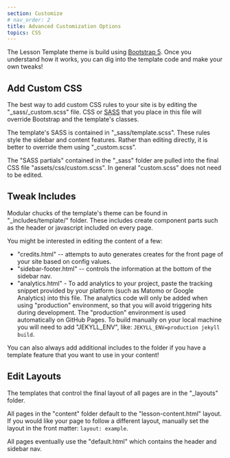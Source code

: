 ```yaml
---
section: Customize
# nav_order: 2
title: Advanced Customization Options
topics: CSS
---
```


The Lesson Template theme is build using [Bootstrap 5](https://getbootstrap.com/). 
Once you understand how it works, you can dig into the template code and make your own tweaks!

## Add Custom CSS

The best way to add custom CSS rules to your site is by editing the "_sass/_custom.scss" file. 
CSS or [SASS](https://sass-lang.com/) that you place in this file will override Bootstrap and the template's classes. 

The template's SASS is contained in "_sass/template.scss".
These rules style the sidebar and content features.
Rather than editing directly, it is better to override them using "_custom.scss".

The "SASS partials" contained in the "_sass" folder are pulled into the final CSS file "assets/css/custom.scss".
In general "custom.scss" does not need to be edited.

## Tweak Includes 

Modular chucks of the template's theme can be found in "_includes/template/" folder.
These includes create component parts such as the header or javascript included on every page.

You might be interested in editing the content of a few:

- "credits.html" -- attempts to auto generates creates for the front page of your site based on config values.
- "sidebar-footer.html" -- controls the information at the bottom of the sidebar nav.
- "analytics.html" - To add analytics to your project, paste the tracking snippet provided by your platform (such as Matomo or Google Analytics) into this file. The analytics code will only be added when using "production" environment, so that you will avoid triggering hits during development. The "production" environment is used automatically on GitHub Pages. To build manually on your local machine you will need to add "JEKYLL_ENV", like: `JEKYLL_ENV=production jekyll build`.

You can also always add additional includes to the folder if you have a template feature that you want to use in your content!

## Edit Layouts

The templates that control the final layout of all pages are in the "_layouts" folder.

All pages in the "content" folder default to the "lesson-content.html" layout. 
If you would like your page to follow a different layout, manually set the layout in the front matter: `layout: example`.

All pages eventually use the "default.html" which contains the header and sidebar nav.
